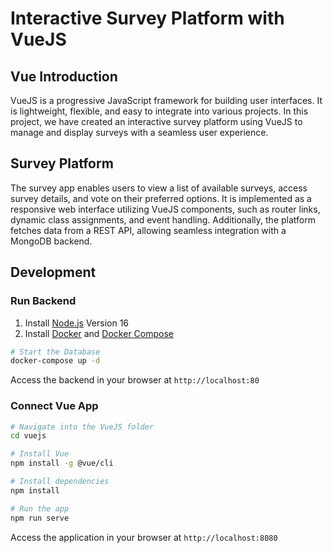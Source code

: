 # Interactive Survey Platform with VueJS

## Vue Introduction

VueJS is a progressive JavaScript framework for building user interfaces. It is lightweight, flexible, and easy to integrate into various projects. In this project, we have created an interactive survey platform using VueJS to manage and display surveys with a seamless user experience.

## Survey Platform

The survey app enables users to view a list of available surveys, access survey details, and vote on their preferred options. It is implemented as a responsive web interface utilizing VueJS components, such as router links, dynamic class assignments, and event handling. Additionally, the platform fetches data from a REST API, allowing seamless integration with a MongoDB backend.

## Development

### Run Backend

1. Install [Node.js](https://nodejs.org/) Version 16
2. Install [Docker](https://www.docker.com/get-started) and [Docker Compose](https://docs.docker.com/compose/install/)

```bash
# Start the Database
docker-compose up -d
```

Access the backend in your browser at `http://localhost:80`

### Connect Vue App

```bash
# Navigate into the VueJS folder
cd vuejs

# Install Vue
npm install -g @vue/cli

# Install dependencies
npm install

# Run the app
npm run serve
```

Access the application in your browser at `http://localhost:8080`
